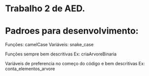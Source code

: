 # Trabalho 2 de AED.

# Padroes para desenvolvimento:

Funções: camelCase
Variáveis: snake_case

Funções sempre bem descritivas
Ex: criaArvoreBinaria

Variáveis de preferencia no começo do código e bem descritivas
Ex: conta_elementos_arvore